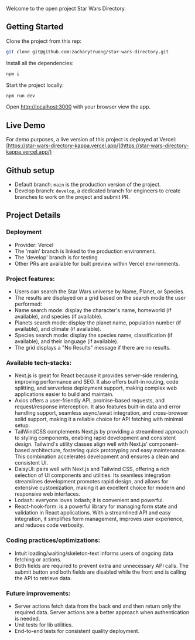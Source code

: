 Welcome to the open project Star Wars Directory.

## Getting Started

Clone the project from this rep:

```bash
git clone git@github.com:zacharytruong/star-wars-directory.git
```

Install all the dependencies:

```bash
npm i
```

Start the project locally:

```bash
npm run dev
```

Open [http://localhost:3000](http://localhost:3000) with your browser view the app.

## Live Demo

For demo purposes, a live version of this project is deployed at Vercel:
[https://star-wars-directory-kappa.vercel.app/](https://star-wars-directory-kappa.vercel.app/)

## Github setup

- Default branch: `main` is the production version of the project.
- Develop branch: `develop`, a dedicated branch for engineers to create branches to work on the project and submit PR.

## Project Details

### Deployment

- Provider: Vercel
- The 'main' branch is linked to the production environment.
- The 'develop' branch is for testing
- Other PRs are available for built preview within Vercel environments.

### Project features:

- Users can search the Star Wars universe by Name, Planet, or Species.
- The results are displayed on a grid based on the search mode the user performed:
- Name search mode: display the character's name, homeworld (if available), and species (if available).
- Planets search mode: display the planet name, population number (if available), and climate (if available).
- Species search mode: display the species name, classification (if available), and their language (if available).
- The grid displays a "No Results" message if there are no results.

### Available tech-stacks:

- Next.js is great for React because it provides server-side rendering, improving performance and SEO. It also offers
  built-in routing, code splitting, and serverless deployment support, making complex web applications easier to build
  and maintain.
- Axios offers a user-friendly API, promise-based requests, and request/response interception. It also features built-in
  data and error handling support, seamless async/await integration, and cross-browser solid support, making it a
  reliable choice for API fetching with minimal setup.
- TailWindCSS complements Next.js by providing a streamlined approach to styling components, enabling rapid development
  and consistent design. Tailwind's utility classes align well with Next.js' component-based architecture, fostering
  quick prototyping and easy maintenance. This combination accelerates development and ensures a clean and consistent
  UI.
- DaisyUI: pairs well with Next.js and Tailwind CSS, offering a rich selection of UI components and utilities. Its
  seamless integration streamlines development promotes rapid design, and allows for extensive customization, making it
  an excellent choice for modern and responsive web interfaces.
- Lodash: everyone loves lodash; it is convenient and powerful.
- React-hook-form: is a powerful library for managing form state and validation in React applications. With a
  streamlined API and easy integration, it simplifies form management, improves user experience, and reduces code
  verbosity.

### Coding practices/optimizations:

- Intuit loading/waiting/skeleton-text informs users of ongoing data fetching or actions.
- Both fields are required to prevent extra and unnecessary API calls. The submit button and both fields are disabled
  while the front end is calling the API to retrieve data.

### Future improvements:

- Server actions fetch data from the back end and then return only the required data. Server actions are a better
  approach when authentication is needed.
- Unit tests for lib utilities.
- End-to-end tests for consistent quality deployment.